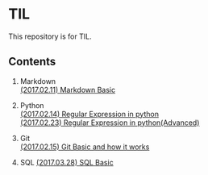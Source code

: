 # TIL
This repository is for TIL.

## Contents

1. Markdown  
[\(2017.02.11\) Markdown Basic](https://github.com/ahracho/TIL/blob/master/Markdown_20170211.md)   

2. Python  
[\(2017.02.14\) Regular Expression in python](https://github.com/ahracho/TIL/blob/master/RegEx_20170214.md)   
[\(2017.02.23\) Regular Expression in python(Advanced)](https://github.com/ahracho/TIL/blob/master/RegEx2_20170223.md)   

3. Git  
[\(2017.02.15\) Git Basic and how it works](https://github.com/ahracho/TIL/blob/master/git_basic_20170215.md)   

4. SQL
[\(2017.03.28\) SQL Basic](https://github.com/ahracho/TIL/blob/master/sql_20170328.md)   
